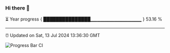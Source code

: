### Hi there 👋

⏳ Year progress { ███████████████▁▁▁▁▁▁▁▁▁▁▁▁▁▁▁ } 53.16 %

---

⏰ Updated on Sat, 13 Jul 2024 13:36:30 GMT

![Progress Bar CI](https://github.com/IshwaranRudhara/GIT-ACTION/workflows/Progress%20Bar%20CI/badge.svg)
